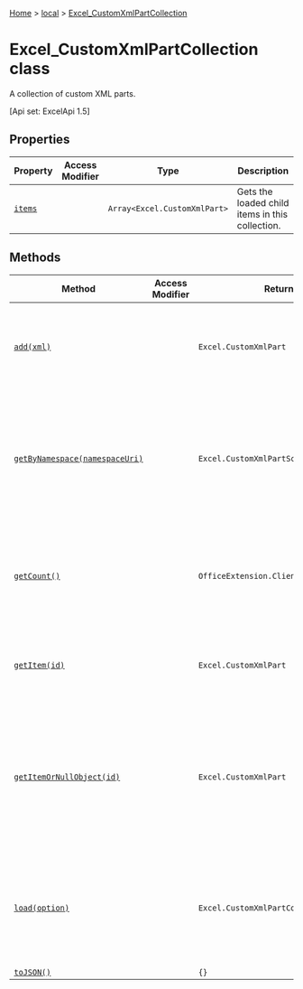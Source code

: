 [Home](./index) &gt; [local](local.md) &gt; [Excel\_CustomXmlPartCollection](local.excel_customxmlpartcollection.md)

# Excel\_CustomXmlPartCollection class

A collection of custom XML parts. 

 \[Api set: ExcelApi 1.5\]

## Properties

|  Property | Access Modifier | Type | Description |
|  --- | --- | --- | --- |
|  [`items`](local.excel_customxmlpartcollection.items.md) |  | `Array<Excel.CustomXmlPart>` | Gets the loaded child items in this collection. |

## Methods

|  Method | Access Modifier | Returns | Description |
|  --- | --- | --- | --- |
|  [`add(xml)`](local.excel_customxmlpartcollection.add.md) |  | `Excel.CustomXmlPart` | Adds a new custom XML part to the workbook. <p/> \[Api set: ExcelApi 1.5\] |
|  [`getByNamespace(namespaceUri)`](local.excel_customxmlpartcollection.getbynamespace.md) |  | `Excel.CustomXmlPartScopedCollection` | Gets a new scoped collection of custom XML parts whose namespaces match the given namespace. <p/> \[Api set: ExcelApi 1.5\] |
|  [`getCount()`](local.excel_customxmlpartcollection.getcount.md) |  | `OfficeExtension.ClientResult<number>` | Gets the number of CustomXml parts in the collection. <p/> \[Api set: ExcelApi 1.5\] |
|  [`getItem(id)`](local.excel_customxmlpartcollection.getitem.md) |  | `Excel.CustomXmlPart` | Gets a custom XML part based on its ID. <p/> \[Api set: ExcelApi 1.5\] |
|  [`getItemOrNullObject(id)`](local.excel_customxmlpartcollection.getitemornullobject.md) |  | `Excel.CustomXmlPart` | Gets a custom XML part based on its ID. If the CustomXmlPart does not exist, the return object's isNull property will be true. <p/> \[Api set: ExcelApi 1.5\] |
|  [`load(option)`](local.excel_customxmlpartcollection.load.md) |  | `Excel.CustomXmlPartCollection` | Queues up a command to load the specified properties of the object. You must call "context.sync()" before reading the properties. |
|  [`toJSON()`](local.excel_customxmlpartcollection.tojson.md) |  | `{}` |  |

